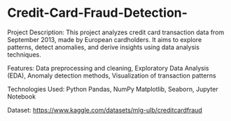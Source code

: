 # Credit-Card-Fraud-Detection-

Project Description:
This project analyzes credit card transaction data from September 2013, made by European cardholders. It aims to explore patterns, detect anomalies, and derive insights using data analysis techniques.

Features:
Data preprocessing and cleaning,
Exploratory Data Analysis (EDA),
Anomaly detection methods,
Visualization of transaction patterns

Technologies Used:
Python
Pandas, NumPy
Matplotlib, Seaborn,
Jupyter Notebook

Dataset: https://www.kaggle.com/datasets/mlg-ulb/creditcardfraud
